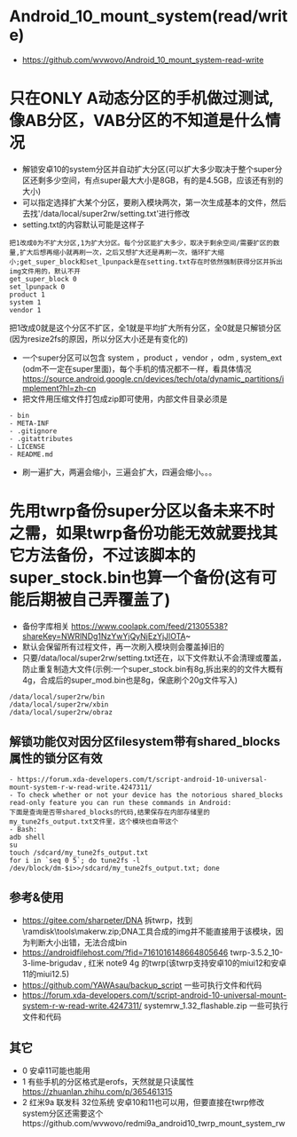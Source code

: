 # Android_10_mount_system(read/write)
- https://github.com/wvwovo/Android_10_mount_system-read-write
# 只在ONLY A动态分区的手机做过测试,像AB分区，VAB分区的不知道是什么情况
- 解锁安卓10的system分区并自动扩大分区(可以扩大多少取决于整个super分区还剩多少空间，有点super最大大小是8GB，有的是4.5GB，应该还有别的大小)
- 可以指定选择扩大某个分区，要刷入模块两次，第一次生成基本的文件，然后去找'/data/local/super2rw/setting.txt'进行修改 
- setting.txt的内容默认可能是这样子
```
把1改成0为不扩大分区,1为扩大分区。每个分区能扩大多少，取决于剩余空间/需要扩区的数量,扩大后想再缩小就再刷一次，之后又想扩大还是再刷一次，循环扩大缩小;get_super_block和set_lpunpack是在setting.txt存在时依然强制获得分区并拆出img文件用的，默认不开
get_super_block 0
set_lpunpack 0
product 1
system 1
vendor 1
```
把1改成0就是这个分区不扩区，全1就是平均扩大所有分区，全0就是只解锁分区(因为resize2fs的原因，所以分区大小还是有变化的)

- 一个super分区可以包含 system ，product ，vendor ，odm , system_ext (odm不一定在super里面)，每个手机的情况都不一样，看具体情况 https://source.android.google.cn/devices/tech/ota/dynamic_partitions/implement?hl=zh-cn
- 把文件用压缩文件打包成zip即可使用，内部文件目录必须是
```
- bin
- META-INF
- .gitignore
- .gitattributes
- LICENSE
- README.md
```
- 刷一遍扩大，两遍会缩小，三遍会扩大，四遍会缩小。。。
# 先用twrp备份super分区以备未来不时之需，如果twrp备份功能无效就要找其它方法备份，不过该脚本的super_stock.bin也算一个备份(这有可能后期被自己弄覆盖了)
- 备份字库相关 https://www.coolapk.com/feed/21305538?shareKey=NWRlNDg1NzYwYjQyNjEzYjJlOTA~
- 默认会保留所有过程文件，再一次刷入模块则会覆盖掉旧的
- 只要/data/local/super2rw/setting.txt还在，以下文件默认不会清理或覆盖，防止重复制造大文件(示例:一个super_stock.bin有8g,拆出来的的文件大概有4g，合成后的super_mod.bin也是8g，保底刷个20g文件写入)
```
/data/local/super2rw/bin
/data/local/super2rw/xbin
/data/local/super2rw/obraz
```

## 解锁功能仅对因分区filesystem带有shared_blocks属性的锁分区有效
```
- https://forum.xda-developers.com/t/script-android-10-universal-mount-system-r-w-read-write.4247311/
- To check whether or not your device has the notorious shared_blocks read-only feature you can run these commands in Android:
下面是查询是否带shared_blocks的代码,结果保存在内部存储里的my_tune2fs_output.txt文件里，这个模块也自带这个
- Bash:
adb shell
su
touch /sdcard/my_tune2fs_output.txt
for i in `seq 0 5`; do tune2fs -l /dev/block/dm-$i>>/sdcard/my_tune2fs_output.txt; done
```
## 参考&使用
- https://gitee.com/sharpeter/DNA 拆twrp，找到\ramdisk\tools\makerw.zip;DNA工具合成的img并不能直接用于该模块，因为判断大小出错，无法合成bin
- https://androidfilehost.com/?fid=7161016148664805646 twrp-3.5.2_10-3-lime-brigudav , 红米 note9 4g 的twrp(该twrp支持安卓10的miui12和安卓11的miui12.5)
- https://github.com/YAWAsau/backup_script 一些可执行文件和代码
- https://forum.xda-developers.com/t/script-android-10-universal-mount-system-r-w-read-write.4247311/ systemrw_1.32_flashable.zip 一些可执行文件和代码

## 其它
- 0
  安卓11可能也能用
- 1
  有些手机的分区格式是erofs，天然就是只读属性
  https://zhuanlan.zhihu.com/p/365461315
- 2
 红米9a 联发科 32位系统 安卓10和11也可以用，但要直接在twrp修改system分区还需要这个https://github.com/wvwovo/redmi9a_android10_twrp_mount_system_rw
